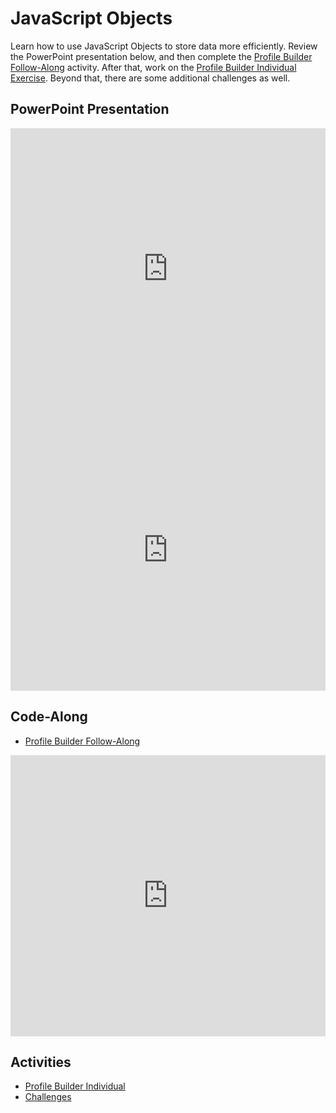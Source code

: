 # JavaScript Objects
Learn how to use JavaScript Objects to store data more efficiently. Review the PowerPoint presentation below, and then complete the [Profile Builder Follow-Along](ProfileBuilderFollowAlong.md) activity. After that, work on the [Profile Builder Individual Exercise](ProfileBuilderIndividual.md). Beyond that, there are some additional challenges as well.

## PowerPoint Presentation
<iframe src='https://view.officeapps.live.com/op/embed.aspx?src=https://hylandtechclub.com/web-102/Week09/JavaScriptObjects.pptx' width='100%' height='450px' frameborder='0'></iframe>

<iframe width="100%" height="450px" src="https://www.youtube.com/embed/tOcAS4c4w-w" frameborder="0" allow="accelerometer; autoplay; clipboard-write; encrypted-media; gyroscope; picture-in-picture" allowfullscreen></iframe>

## Code-Along
- [Profile Builder Follow-Along](ProfileBuilderFollowAlong.md)

<iframe width="100%" height="450px" src="https://www.youtube.com/embed/Q7NT6vsjebg" frameborder="0" allow="accelerometer; autoplay; clipboard-write; encrypted-media; gyroscope; picture-in-picture" allowfullscreen></iframe>

## Activities
- [Profile Builder Individual](ProfileBuilderIndividual.md)
- [Challenges](Challenges.md)